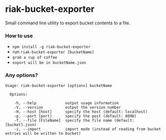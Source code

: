 # riak-bucket-exporter #

Small command line utility to export bucket contents to a file.

### How to use ###

* `npm install -g riak-bucket-exporter`
* run `riak-bucket-exporter [bucketName]`
* `grab a cup of coffee`
* `export will be in bucketName.json`

### Any options? ###
````
Usage: riak-bucket-exporter [options] bucketName

  Options:

    -h, --help             output usage information
    -V, --version          output the version number
    -H, --host [host]      specify the host (default: localhost)
    -p, --port [port]      specify the post (default: 8098)
    -f, --file [FileName]  specify the file name (default: [bucket].json)
    -i, --import           import mode (instead of reading from bucket entries will be written to bucket)
````
